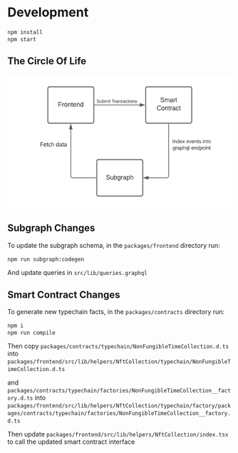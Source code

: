 # Development

```
npm install
npm start
```

## The Circle Of Life

<p align="center">
    <img src="circle_of_life.png" width="550" height="300" >
<p>

## Subgraph Changes

To update the subgraph schema, in the `packages/frontend` directory run:

```
npm run subgraph:codegen
```

And update queries in `src/lib/queries.graphql`

## Smart Contract Changes

To generate new typechain facts, in the `packages/contracts` directory run:

```
npm i
npm run compile
```

Then copy `packages/contracts/typechain/NonFungibleTimeCollection.d.ts` into `packages/frontend/src/lib/helpers/NftCollection/typechain/NonFungibleTimeCollection.d.ts`

and `packages/contracts/typechain/factories/NonFungibleTimeCollection__factory.d.ts` into `packages/frontend/src/lib/helpers/NftCollection/typechain/factory/packages/contracts/typechain/factories/NonFungibleTimeCollection__factory.d.ts`

Then update `packages/frontend/src/lib/helpers/NftCollection/index.tsx` to call the updated smart contract interface
